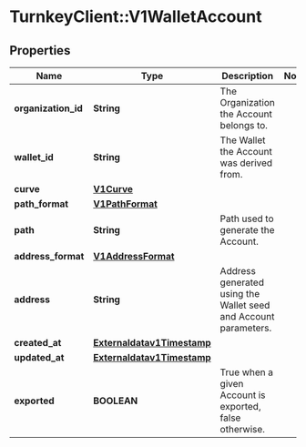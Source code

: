# TurnkeyClient::V1WalletAccount

## Properties
Name | Type | Description | Notes
------------ | ------------- | ------------- | -------------
**organization_id** | **String** | The Organization the Account belongs to. | 
**wallet_id** | **String** | The Wallet the Account was derived from. | 
**curve** | [**V1Curve**](V1Curve.md) |  | 
**path_format** | [**V1PathFormat**](V1PathFormat.md) |  | 
**path** | **String** | Path used to generate the Account. | 
**address_format** | [**V1AddressFormat**](V1AddressFormat.md) |  | 
**address** | **String** | Address generated using the Wallet seed and Account parameters. | 
**created_at** | [**Externaldatav1Timestamp**](Externaldatav1Timestamp.md) |  | 
**updated_at** | [**Externaldatav1Timestamp**](Externaldatav1Timestamp.md) |  | 
**exported** | **BOOLEAN** | True when a given Account is exported, false otherwise. | 


